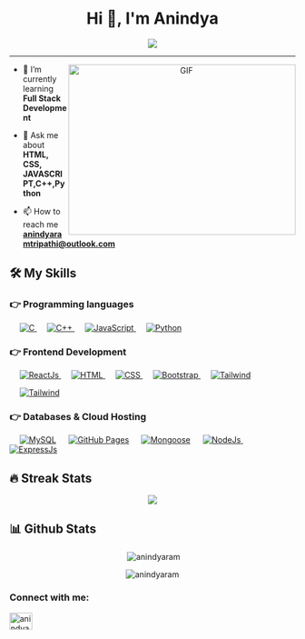<h1 align="center">Hi 👋, I'm Anindya</h1>

<p align="center">
  <a href="https://github.com/DenverCoder1/readme-typing-svg"><img src="https://readme-typing-svg.herokuapp.com?lines=Computer+Science+Student;Full+Stack+Web+Developer;Graphic%20Designer;Always%20learning%20new%20things&center=true&width=500&height=50"></a>
</p>
<hr>

<a target="_blank" align="center">
  <img align="right" top="500" height="300" width="400" alt="GIF" src="https://media.giphy.com/media/R03zWv5p1oNSQd91EP/giphy.gif">
</a>

- 🌱 I’m currently learning **Full Stack Development**

- 💬 Ask me about **HTML, CSS, JAVASCRIPT,C++,Python**

- 📫 How to reach me **anindyaramtripathi@outlook.com**


## 🛠️ My Skills

### 👉 Programming languages

<p align="left"> 
  &emsp; 
  <a href="https://www.cprogramming.com/" target="_blank"> 
    <img alt="C" src="https://img.shields.io/badge/C%20-%232370ED.svg?logo=c&logoColor=white">
  </a> 
  &emsp;
  <a href="https://www.w3schools.com/cpp/" target="_blank"> 
    <img alt="C++" src="https://img.shields.io/badge/C++%20-%2300599C.svg?logo=c%2B%2B&logoColor=white">
  </a> 
  &emsp;
  <a href="https://developer.mozilla.org/en-US/docs/Web/JavaScript" target="_blank"> 
     <img alt="JavaScript" src="https://img.shields.io/badge/JavaScript%20-%23F7DF1E.svg?logo=javascript&logoColor=black">
   </a>
  &emsp;
  <a href="https://www.python.org/" target="_blank"> 
    <img alt="Python" src="https://img.shields.io/badge/Python-%23007396.svg?logo=python&logoColor=white">
  </a>
 </p>

### 👉 Frontend Development
<p align="left"> 
  &emsp;
  <a href="https://tailwindcss.com/" target="_blank"> 
    <img alt="ReactJs" src="https://img.shields.io/badge/-React-blue?style=flat&logo=react"/>
  </a>
  &emsp; 
  <a href="https://www.w3.org/html/" target="_blank"> 
   <img alt="HTML" src="https://img.shields.io/badge/HTML5%20-%23E34F26.svg?logo=html5&logoColor=white">
  </a>   
  &emsp;
  <a href="https://www.w3schools.com/css/" target="_blank">
    <img alt="CSS" src="https://img.shields.io/badge/CSS%20-%231572B6.svg?logo=css3&logoColor=white">
  </a> 
   &emsp;
  <a href="https://getbootstrap.com" target="_blank"> 
    <img alt="Bootstrap" src="https://img.shields.io/badge/Bootstrap-%23563D7C.svg?style=flat&logo=bootstrap&logoColor=white"/>
  </a>
  &emsp;
  <a href="https://tailwindcss.com/" target="_blank"> 
    <img alt="Tailwind" src="https://img.shields.io/badge/-Tailwind-blue?style=flat&logo=Tailwind%20CSS"/>
  </a>
  
  &emsp;
  <a href="https://www.jsdocs.io/package/ejs" target="_blank"> 
    <img alt="Tailwind" src="https://img.shields.io/badge/EJS%20-%232370ED.svg?logo=javascript&logoColor=white"/>
  </a>
</p>

### 👉 Databases & Cloud Hosting
<p align="left">
  &emsp;
    <a href="https://www.mysql.com/"><img alt="MySQL" src="https://img.shields.io/badge/MySQL-%2300f.svg?style=flat&llogo=mysql&logoColor=white"></a>
  &emsp;
    <a href="https://www.github.com"><img alt="GitHub Pages" src="https://img.shields.io/badge/GitHub%20Pages-%23327FC7.svg?style=flat&llogo=github&logoColor=white"></a>
  &emsp;
  <a href="https://mongoosejs.com/"><img alt="Mongoose" src="https://img.shields.io/badge/-MongoDB-green?style=flat&logo=MongoDB"></a>
    &emsp;
  <a href="https://nodejs.org/en/" target="_blank"> 
    <img alt="NodeJs" src="https://img.shields.io/badge/-NodeJs-success??style=flat&logo=Node.js"/>
  </a>
  &emsp;
  <a href="https://expressjs.com/" target="_blank"> 
    <img alt="ExpressJs" src="https://img.shields.io/badge/-ExpressJs-lightgrey?style=flat&logo=Express"/>
  </a>
</p>

## 🔥 Streak Stats
<div align="center"">
<a href="https://git.io/streak-stats"><img src="https://github-readme-streak-stats.herokuapp.com?user=Anindyaram&count_private=true"/></a>
</div>

## 📊 Github Stats
<p align="center">&nbsp;<img align="center" src="https://github-readme-stats.vercel.app/api?username=Anindyaram&show_icons=true&theme=transparent" alt="anindyaram" /></p>

<p align ="center"><img align="center" src="https://github-readme-stats.vercel.app/api/top-langs?username=anindyaram&show_icons=true&locale=en&layout=compact" alt="anindyaram" /></p>


<h3 align="left">Connect with me:</h3>
<p align="left">
<a href="https://linkedin.com/in/anindya tripathi" target="blank"><img align="center" src="https://raw.githubusercontent.com/rahuldkjain/github-profile-readme-generator/master/src/images/icons/Social/linked-in-alt.svg" alt="anindya tripathi" height="30" width="40" /></a>
</p>



